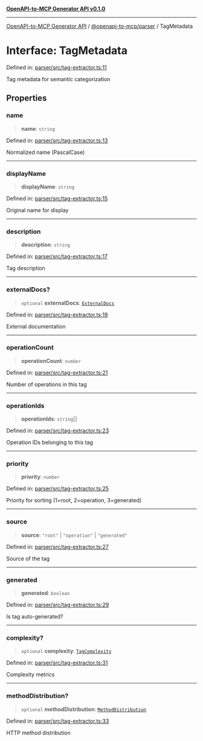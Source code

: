 [**OpenAPI-to-MCP Generator API v0.1.0**](../../../README.md)

***

[OpenAPI-to-MCP Generator API](../../../modules.md) / [@openapi-to-mcp/parser](../README.md) / TagMetadata

# Interface: TagMetadata

Defined in: [parser/src/tag-extractor.ts:11](https://github.com/salacoste/openapi-mcp-generator/blob/fda5c6400a831cddbad9eacd652e11b2f7410b22/packages/parser/src/tag-extractor.ts#L11)

Tag metadata for semantic categorization

## Properties

### name

> **name**: `string`

Defined in: [parser/src/tag-extractor.ts:13](https://github.com/salacoste/openapi-mcp-generator/blob/fda5c6400a831cddbad9eacd652e11b2f7410b22/packages/parser/src/tag-extractor.ts#L13)

Normalized name (PascalCase)

***

### displayName

> **displayName**: `string`

Defined in: [parser/src/tag-extractor.ts:15](https://github.com/salacoste/openapi-mcp-generator/blob/fda5c6400a831cddbad9eacd652e11b2f7410b22/packages/parser/src/tag-extractor.ts#L15)

Original name for display

***

### description

> **description**: `string`

Defined in: [parser/src/tag-extractor.ts:17](https://github.com/salacoste/openapi-mcp-generator/blob/fda5c6400a831cddbad9eacd652e11b2f7410b22/packages/parser/src/tag-extractor.ts#L17)

Tag description

***

### externalDocs?

> `optional` **externalDocs**: [`ExternalDocs`](ExternalDocs.md)

Defined in: [parser/src/tag-extractor.ts:19](https://github.com/salacoste/openapi-mcp-generator/blob/fda5c6400a831cddbad9eacd652e11b2f7410b22/packages/parser/src/tag-extractor.ts#L19)

External documentation

***

### operationCount

> **operationCount**: `number`

Defined in: [parser/src/tag-extractor.ts:21](https://github.com/salacoste/openapi-mcp-generator/blob/fda5c6400a831cddbad9eacd652e11b2f7410b22/packages/parser/src/tag-extractor.ts#L21)

Number of operations in this tag

***

### operationIds

> **operationIds**: `string`[]

Defined in: [parser/src/tag-extractor.ts:23](https://github.com/salacoste/openapi-mcp-generator/blob/fda5c6400a831cddbad9eacd652e11b2f7410b22/packages/parser/src/tag-extractor.ts#L23)

Operation IDs belonging to this tag

***

### priority

> **priority**: `number`

Defined in: [parser/src/tag-extractor.ts:25](https://github.com/salacoste/openapi-mcp-generator/blob/fda5c6400a831cddbad9eacd652e11b2f7410b22/packages/parser/src/tag-extractor.ts#L25)

Priority for sorting (1=root, 2=operation, 3=generated)

***

### source

> **source**: `"root"` \| `"operation"` \| `"generated"`

Defined in: [parser/src/tag-extractor.ts:27](https://github.com/salacoste/openapi-mcp-generator/blob/fda5c6400a831cddbad9eacd652e11b2f7410b22/packages/parser/src/tag-extractor.ts#L27)

Source of the tag

***

### generated

> **generated**: `boolean`

Defined in: [parser/src/tag-extractor.ts:29](https://github.com/salacoste/openapi-mcp-generator/blob/fda5c6400a831cddbad9eacd652e11b2f7410b22/packages/parser/src/tag-extractor.ts#L29)

Is tag auto-generated?

***

### complexity?

> `optional` **complexity**: [`TagComplexity`](TagComplexity.md)

Defined in: [parser/src/tag-extractor.ts:31](https://github.com/salacoste/openapi-mcp-generator/blob/fda5c6400a831cddbad9eacd652e11b2f7410b22/packages/parser/src/tag-extractor.ts#L31)

Complexity metrics

***

### methodDistribution?

> `optional` **methodDistribution**: [`MethodDistribution`](MethodDistribution.md)

Defined in: [parser/src/tag-extractor.ts:33](https://github.com/salacoste/openapi-mcp-generator/blob/fda5c6400a831cddbad9eacd652e11b2f7410b22/packages/parser/src/tag-extractor.ts#L33)

HTTP method distribution
